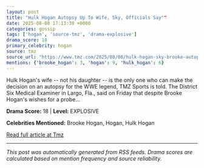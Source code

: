 ```yaml
---
layout: post
title: "Hulk Hogan Autopsy Up To Wife, Sky, Officials Say""
date: 2025-08-08 17:13:39 +0000
categories: gossip
tags: ['hogan', 'source-tmz', 'drama-explosive']
drama_score: 18
primary_celebrity: hogan
source: tmz
source_url: "https://www.tmz.com/2025/08/08/hulk-hogan-sky-brooke-autopsy/""
mentions: {'brooke_hogan': 3, 'hogan': 9, 'hulk_hogan': 6}
---
```


Hulk Hogan's wife -- not his daughter -- is the only one who can make the decision on an autopsy for the WWE legend, TMZ Sports is told. The District Six Medical Examiner in Largo, Fla., said on Friday that despite Brooke Hogan's wishes for a probe…

**Drama Score:** 18 | **Level:** EXPLOSIVE

**Celebrities Mentioned:** Brooke Hogan, Hogan, Hulk Hogan

[Read full article at Tmz](https://www.tmz.com/2025/08/08/hulk-hogan-sky-brooke-autopsy/)

---
*This post was automatically generated from RSS feeds. Drama scores are calculated based on mention frequency and source reliability.*
